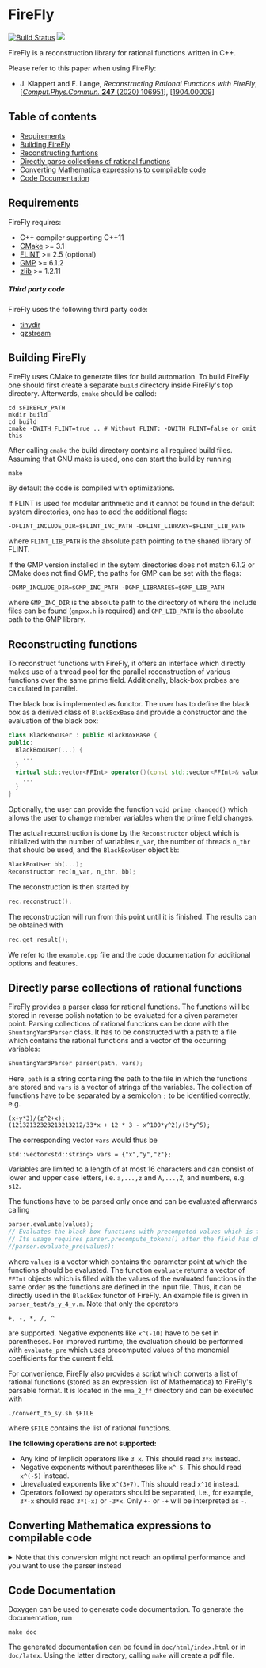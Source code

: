 # FireFly

[![Build Status](https://travis-ci.org/jklappert/FireFly.svg?branch=master)](https://travis-ci.org/jklappert/FireFly) [![](https://img.shields.io/github/tag/jklappert/firefly)](https://gitlab.com/firefly-library/firefly/-/tags/1.3.3)

FireFly is a reconstruction library for rational functions written in C++.

Please refer to this paper when using FireFly:
* J. Klappert and F. Lange, *Reconstructing Rational Functions with FireFly*, [[*Comput.Phys.Commun.* **247** (2020) 106951](https://doi.org/10.1016/j.cpc.2019.106951)], [[1904.00009](https://arxiv.org/abs/1904.00009)]

## Table of contents
* [Requirements](#requirements)
* [Building FireFly](#building-firefly)
* [Reconstructing funtions](#reconstructing-functions)
* [Directly parse collections of rational functions](#directly-parse-collections-of-rational-functions)
* [Converting Mathematica expressions to compilable code](#converting-mathematica-expressions-to-compilable-code)
* [Code Documentation](#code-documentation)

## Requirements
FireFly requires:
* C++ compiler supporting C++11
* [CMake](https://cmake.org/) >= 3.1
* [FLINT](http://www.flintlib.org/) >= 2.5 (optional)
* [GMP](https://gmplib.org/) >= 6.1.2
* [zlib](https://www.zlib.net/) >= 1.2.11

#####  Third party code
FireFly uses the following third party code:
* [tinydir](https://github.com/cxong/tinydir)
* [gzstream](https://www.cs.unc.edu/Research/compgeom/gzstream/)

## Building FireFly
FireFly uses CMake to generate files for build automation. To build FireFly one should first create a separate `build` directory inside FireFly's top directory. Afterwards, `cmake` should be called:

```
cd $FIREFLY_PATH
mkdir build
cd build
cmake -DWITH_FLINT=true .. # Without FLINT: -DWITH_FLINT=false or omit this
```

After calling `cmake` the build directory contains all required build files. Assuming that GNU make is used, one can start the build by running

```
make
```

By default the code is compiled with optimizations.

If FLINT is used for modular arithmetic and it cannot be found in the default system directories, one has to add the additional flags:

```
-DFLINT_INCLUDE_DIR=$FLINT_INC_PATH -DFLINT_LIBRARY=$FLINT_LIB_PATH
```

where `FLINT_LIB_PATH` is the absolute path pointing to the shared library of FLINT.

If the GMP version installed in the sytem directories does not match 6.1.2 or CMake does not find GMP, the paths for GMP can be set with the flags:
```
-DGMP_INCLUDE_DIR=$GMP_INC_PATH -DGMP_LIBRARIES=$GMP_LIB_PATH
```
where `GMP_INC_DIR` is the absolute path to the directory of where the include files can be found (`gmpxx.h` is required) and `GMP_LIB_PATH` is the absolute path to the GMP library.

## Reconstructing functions
To reconstruct functions with FireFly, it offers an interface which directly makes use of a thread pool for the parallel reconstruction of various functions over the same prime field. Additionally, black-box probes are calculated in parallel.

The black box is implemented as functor. The user has to define the black box as a derived class of `BlackBoxBase` and provide a constructor and the evaluation of the black box:

```cpp
class BlackBoxUser : public BlackBoxBase {
public:
  BlackBoxUser(...) {
    ...
  }
  virtual std::vector<FFInt> operator()(const std::vector<FFInt>& values) {
    ...
  }
}
```

Optionally, the user can provide the function `void prime_changed()` which allows the user to change member variables when the prime field changes.

The actual reconstruction is done by the `Reconstructor` object which is initialized with the number of variables `n_var`, the number of threads `n_thr` that should be used, and the `BlackBoxUser` object `bb`:

```cpp
BlackBoxUser bb(...);
Reconstructor rec(n_var, n_thr, bb);
```

The reconstruction is then started by

```cpp
rec.reconstruct();
```

The reconstruction will run from this point until it is finished. The results can be obtained with

```cpp
rec.get_result();
```

We refer to the `example.cpp` file and the code documentation for additional options and features.


## Directly parse collections of rational functions
FireFly provides a parser class for rational functions. The functions will be stored in reverse polish notation to be evaluated for a given parameter point. Parsing collections of rational functions can be done with the `ShuntingYardParser` class. It has to be constructed with a path to a file which contains the rational functions and a vector of the occurring variables:

```cpp
ShuntingYardParser parser(path, vars);
```

Here, `path` is a string containing the path to the file in which the functions are stored and `vars` is a vector of strings of the variables. The collection of functions have to be separated by a semicolon `;` to be identified correctly, e.g.

```
(x+y*3)/(z^2+x);
(12132132323213213212/33*x + 12 * 3 - x^100*y^2)/(3*y^5);
```

The corresponding vector `vars` would thus be

```
std::vector<std::string> vars = {"x","y","z"};
```

Variables are limited to a length of at most 16 characters and can consist of lower and upper case letters, i.e. `a,...,z` and `A,...,Z`, and numbers, e.g. `s12`.

The functions have to be parsed only once and can be evaluated afterwards calling

```cpp
parser.evaluate(values);
// Evaluates the black-box functions with precomputed values which is faster than evaluate().
// Its usage requires parser.precompute_tokens() after the field has changed.
//parser.evaluate_pre(values);
```

where `values` is a vector which contains the parameter point at which the functions should be evaluated. The function `evaluate` returns a vector of `FFInt` objects which is filled with the values of the evaluated functions in the same order as the functions are defined in the input file. Thus, it can be directly used in the `BlackBox` functor of FireFly. An example file is given in `parser_test/s_y_4_v.m`. Note that only the operators

```
+, -, *, /, ^
```

are supported. Negative exponents like `x^(-10)` have to be set in parentheses. For improved runtime, the evaluation should be performed with `evaluate_pre` which uses precomputed values of the monomial coefficients for the current field.

For convenience, FireFly also provides a script which converts a list of rational functions (stored as an expression list of Mathematica) to FireFly's parsable format. It is located in the `mma_2_ff` directory and can be executed with

```
./convert_to_sy.sh $FILE
```

where `$FILE` contains the list of rational functions.

**The following operations are not supported:**

* Any kind of implicit operators like `3 x`. This should read `3*x` instead.
* Negative exponents without parentheses like `x^-5`. This should read `x^(-5)` instead.
* Unevaluated exponents like `x^(3+7)`. This should read `x^10` instead.
* Operators followed by operators should be separated, i.e., for example, `3*-x` should read `3*(-x)` or `-3*x`. Only `+-` or `-+` will be interpreted as `-`.


## Converting Mathematica expressions to compilable code
<details>
  <summary>Note that this conversion might not reach an optimal performance and you want to use the parser instead</summary>

  Sometimes the black box is not provided by a code but some Mathematica expressions. For this purpose FireFly provides a script to convert Mathematica functions to compilable C++ code. The functions have to be provided as a file in which a list of functions (expression or string) is stored, e.g.,

  ```
  {x+y,2*x+z,...}
  ```

  Additionally, a file is needed in which the occurring variables are stored as a Mathematica list, e.g.,

  ```
  {x,y,z,...}
  ```

  Note that both lists are allowed to contain expressions and/or strings. The scripts are located in the `mma_2_ff` directory. One can than generate C++ code by calling

  ```
  cd mma_2_ff
  ./convert_to_ff.sh $PATH_TO_FUNCTION_FILE $PATH_TO_VARIABLES_FILE <number_of_threads>
  ```

  Here, `$PATH_TO_FUNCTION_FILE` defines the path to the file in which the list of functions is stored, `$PATH_TO_VARIABLES_FILE` defines the path to the file in which the list of variables is stored, and `<number_of_threads>` defines the number of threads you want to use for the reconstruction process. The latter is given as an integer. During the conversion process a directory `ff_conv` is created in which the C++ files are written. It contains an executable `exec.cpp` which has to be modified to your needs (filling the black box, doing something with the result,...) and all functions which are splitted to numerator and denominator and to subfunctions if they exceed a length of 500 terms. The functions are numbered according to their ordering in the list and can be evaluated in C++ by calling, e.g.,

  ```cpp
  std::vector<FFInt> values = {1, 5, 7};
  FFInt res = fun1(values) + fun2(values) + ...;
  ```

  When using the `black_box` functor in `exec.cpp`, the vector `values` will be filled by FireFly. After a specification what the black box should be, the generated makefile will compile your program by calling

  ```
  make
  ```

  A build directory will be created (`/build`) in which the executable and the object files can be found. To execute the reconstruction one just has to call

  ```
  ./build/exec
  ```

  which will be performed using the number of threads defined in the conversion process.
</details>


## Code Documentation
Doxygen can be used to generate code documentation. To generate the documentation, run

```
make doc
```

The generated documentation can be found in `doc/html/index.html` or in `doc/latex`. Using the latter directory, calling `make` will create a pdf file.
